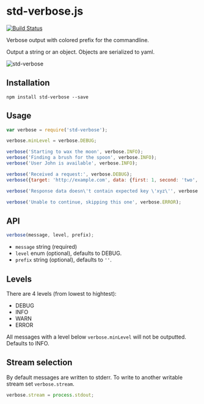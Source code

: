 # std-verbose.js
[![Build Status](https://travis-ci.org/legalthings/std-verbose.js.svg?branch=master)](https://travis-ci.org/legalthings/std-verbose.js)

Verbose output with colored prefix for the commandline.

Output a string or an object. Objects are serialized to yaml.

![std-verbose](https://cloud.githubusercontent.com/assets/100821/8568421/ca35f450-256d-11e5-9cb4-4b7afee4aae6.png)


## Installation

    npm install std-verbose --save


## Usage

```js
var verbose = require('std-verbose');

verbose.minLevel = verbose.DEBUG;

verbose('Starting to wax the moon', verbose.INFO);
verbose('Finding a brush for the spoon', verbose.INFO);
verbose('User John is available', verbose.INFO);

verbose('Received a request:', verbose.DEBUG);
verbose({target: 'http://example.com', data: {first: 1, second: 'two', third: 'III'}}, verbose.DEBUG, '  ');

verbose('Response data doesn\'t contain expected key \'xyz\'', verbose.WARN);

verbose('Unable to continue, skipping this one', verbose.ERROR);
```

## API

```js
verbose(message, level, prefix);
```

* `message` string (required)
* `level` enum (optional), defaults to DEBUG.
* `prefix` string (optional), defaults to `''`.

## Levels

There are 4 levels (from lowest to hightest):

* DEBUG
* INFO
* WARN
* ERROR

All messages with a level below `verbose.minLevel` will not be outputted. Defaults to INFO.

## Stream selection

By default messages are written to stderr. To write to another writable stream set `verbose.stream`.

```js
verbose.stream = process.stdout;
```


